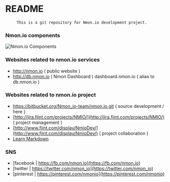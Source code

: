 # README #
         This is a git repository for Nmon.io development project.

### Nmon.io components ###
![Nmon.io Components](http://www.fjplant.com/nmon.io/images/nmon-io-components.png "Nmon.io Components")

### Websites related to nmon.io services ###
* http://nmon.io ( public website )
* http://db.nmon.io ( Nmon Dashboard )
         dashboard.nmon.io ( alias to db.nmon.io )

### Websites related to nmon.io project ###
* https://bitbucket.org/Nmon_io-team/nmon.io.git ( source development / here )
* [http://jira.fjint.com/projects/NMIO/](http://jira.fjint.com/projects/NMIO/) ( project management )
* [http://www.fjint.com/display/NmioDev/](http://www.fjint.com/display/NmioDev/) ( project collaboration )
* [Learn Markdown](https://bitbucket.org/tutorials/markdowndemo)

### SNS ###
* [facebook | https://fb.com/nmon.io](https://fb.com/nmon.io)
* [twitter | https://twitter.com/nmon_io](https://twitter.com/nmon_io)
* [pinterest | https://pinterest.com/nmonio](https://pinterest.com/nmonio)